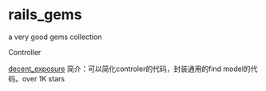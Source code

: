 # rails_gems
a very good gems collection


Controller

[decent_exposure](http://decentexposure.info) 简介：可以简化controler的代码，封装通用的find model的代码。over 1K stars
